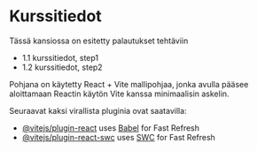 # Kurssitiedot

Tässä kansiossa on esitetty palautukset tehtäviin 
- 1.1 kurssitiedot, step1
- 1.2 kurssitiedot, step2

Pohjana on käytetty React + Vite mallipohjaa, jonka avulla pääsee aloittamaan Reactin käytön
Vite kanssa minimaalisin askelin.

Seuraavat kaksi virallista pluginia ovat saatavilla:

- [@vitejs/plugin-react](https://github.com/vitejs/vite-plugin-react/blob/main/packages/plugin-react/README.md) uses [Babel](https://babeljs.io/) for Fast Refresh
- [@vitejs/plugin-react-swc](https://github.com/vitejs/vite-plugin-react-swc) uses [SWC](https://swc.rs/) for Fast Refresh
